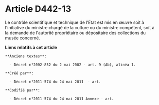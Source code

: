 # Article D442-13

Le contrôle scientifique et technique de l'Etat est mis en œuvre soit à l'initiative du ministre chargé de la culture ou du
ministre compétent, soit à la demande de l'autorité propriétaire ou dépositaire des collections du musée concerné.

**Liens relatifs à cet article**

	**Anciens textes**:

	  - Décret n°2002-852 du 2 mai 2002 - art. 9 (Ab), alinéa 1.

	**Créé par**:

	  - Décret n°2011-574 du 24 mai 2011  - art.

	**Codifié par**:

	  - Décret n°2011-574 du 24 mai 2011 Annexe - art.
